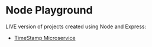 # Node Playground

LIVE version of projects created using Node and Express:
* [TimeStamp Microservice](https://w74rrzxo35.sse.codesandbox.io/)